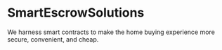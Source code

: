 # SmartEscrowSolutions
We harness smart contracts to make the home buying experience more secure, convenient, and cheap.
